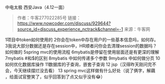 中电太极 西安Java（4.12一面）



> 作者：牛客277022285号
>链接：https://www.nowcoder.com/discuss/929644?source_id=discuss_experience_nctrack&channel=-1
> 来源：牛客网

1项目中token如何使用的 
2你会在token中存在用户的一些基本信息吗，如何存。 
3我说大部分数据还是存在session中，HR顺者问你会去清理session的数据吗？如何做的 
5spring mvc的使用流程 
6mybatis是停留在使用层面还是有更深的理解 
7mybatis #和$的区别 
8mybatis 中如何传递多个参数 
9mybatis 中如何做分页 
10如何优化数据库操作 
11数据库的子查询，嵌套子查询 
12 jsp（汉得昨天刚问完不会，今天继续摆烂没去看） 
13 spring mvc这样做有什么好处（说了俩字，解藕 ，给面试官整笑了，似乎回答到了点又似乎没有😂） 
